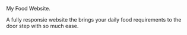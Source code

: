 My Food Website.

A fully responsie website the brings your daily food requirements to the door step with so much ease.

